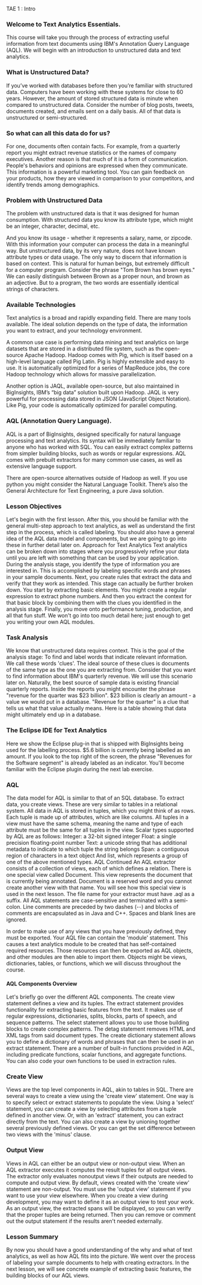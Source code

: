 TAE 1 : Intro
### Welcome to Text Analytics Essentials.
This course will take you through the process of extracting useful information from text
documents using IBM's Annotation Query Language (AQL).
We will begin with an introduction to unstructured data and text analytics.

### What is Unstructured Data?
If you’ve worked with databases before then you’re familiar with structured data. Computers
have been working with these systems for close to 60 years. However, the amount of stored
structured data is minute when compared to unstructured data. Consider the number of blog
posts, tweets, documents created, and emails sent on a daily basis. All of that data is
unstructured or semi-structured.

### So what can all this data do for us?
For one, documents often contain facts. For example, from a quarterly report you might
extract revenue statistics or the names of company executives. Another reason is that much of
it is a form of communication. People's behaviors and opinions are expressed when they
communicate. This information is a powerful marketing tool. You can gain feedback on your
products, how they are viewed in comparison to your competitors, and identify trends among
demographics.
### Problem with Unstructured Data
The problem with unstructured data is that it was designed for human consumption.
With structured data you know its attribute type, which might be an integer, character,
decimal, etc.

And you know its usage - whether it represents a salary, name, or zipcode.
With this information your computer can process the data in a meaningful way.
But unstructured data, by its very nature, does not have known attribute types or data usage.
The only way to discern that information is based on context. This is natural for human beings,
but extremely difficult for a computer program.
Consider the phrase "Tom Brown has brown eyes."
We can easily distinguish between Brown as a proper noun, and brown as an adjective.
But to a program, the two words are essentially identical strings of characters.
### Available Technologies
Text analytics is a broad and rapidly expanding field. There are many tools available.
The ideal solution depends on the type of data, the information you want to extract, and your
technology environment.

A common use case is performing data mining and text analytics on large datasets that are
stored in a distributed file system, such as the open-source Apache Hadoop. Hadoop comes
with Pig, which is itself based on a high-level language called Pig Latin. Pig is highly extensible
and easy to use. It is automatically optimized for a series of MapReduce jobs, the core Hadoop
technology which allows for massive parallelization.

Another option is JAQL, available open-source, but also maintained in BigInsights, IBM’s “big
data” solution built upon Hadoop.
JAQL is very powerful for processing data stored in JSON (JavaScript Object Notation).
Like Pig, your code is automatically optimized for parallel computing.

### AQL (Annotation Query Language).
AQL is a part of BigInsights, designed specifically for natural language processing and text
analytics. Its syntax will be immediately familiar to anyone who has worked with SQL. You can
easily extract complex patterns from simpler building blocks, such as words or regular
expressions. AQL comes with prebuilt extractors for many common use cases, as well as
extensive language support.

There are open-source alternatives outside of Hadoop as well. If you use python you might
consider the Natural Language Toolkit. There’s also the General Architecture for Text
Engineering, a pure Java solution.
### Lesson Objectives
Let's begin with the first lesson.
After this, you should be familiar with the general multi-step approach to text analytics, as
well as understand the first step in the process, which is called labeling.
You should also have a general idea of the AQL data model and components, but we are going
to go into these in further detail later on.
Approach for Text Analytics
Text analytics can be broken down into stages where you progressively refine your data until
you are left with something that can be used by your application.
During the analysis stage, you identify the type of information you are interested in. This is
accomplished by labeling specific words and phrases in your sample documents.
Next, you create rules that extract the data and verify that they work as intended. This stage
can actually be further broken down. You start by extracting basic elements. You might create
a regular expression to extract phone numbers. And then you extract the context for that
basic block by combining them with the clues you identified in the analysis stage.
Finally, you move onto performance tuning, production, and all that fun stuff. We won't go
into too much detail here; just enough to get you writing your own AQL modules.
### Task Analysis
We know that unstructured data requires context. This is the goal of the analysis stage:
To find and label words that indicate relevant information. We call these words 'clues'.
The ideal source of these clues is documents of the same type as the one you are extracting
from.
Consider that you want to find information about IBM's quarterly revenue. We will use this
scenario later on. Naturally, the best source of sample data is existing financial quarterly
reports. Inside the reports you might encounter the phrase "revenue for the quarter was $23
billion". $23 billion is clearly an amount - a value we would put in a database. "Revenue for the
quarter" is a clue that tells us what that value actually means. Here is a table showing that
data might ultimately end up in a database.
### The Eclipse IDE for Text Analytics
Here we show the Eclipse plug-in that is shipped with BigInsights being used for the labelling
process.
$5.6 billion is currently being labelled as an amount.
If you look to the top right of the screen, the phrase "Revenues for the Software segment" is
already labeled as an indicator.
You'll become familiar with the Eclipse plugin during the next lab exercise.

### AQL
The data model for AQL is similar to that of an SQL database. To extract data, you create
views. These are very similar to tables in a relational system. All data in AQL is stored in tuples,
which you might think of as rows. Each tuple is made up of attributes, which are like columns.
All tuples in a view must have the same schema, meaning the name and type of each attribute
must be the same for all tuples in the view. Scalar types supported by AQL are as follows:
Integer: a 32-bit signed integer
Float: a single precision floating-point number
Text: a unicode string that has additional metadata to indicate to which tuple the string
belongs
Span: a contiguous region of characters in a text object
And list, which represents a group of one of the above mentioned types.
AQL Continued
An AQL extractor consists of a collection of views, each of which defines a relation.
There is one special view called Document. This view represents the document that is
currently being annotated. Document is a reserved word and you cannot create another view
with that name. You will see how this special view is used in the next lesson. The file name for
your extractor must have .aql as a suffix. All AQL statements are case-sensitive and terminated
with a semi-colon. Line comments are preceded by two dashes (--) and blocks of comments
are encapsulated as in Java and C++. Spaces and blank lines are ignored.

In order to make use of any views that you have previously defined, they must be exported.
Your AQL file can contain the 'module' statement. This causes a text analytics module to be
created that has self-contained required resources. Those resources can then be exported as
AQL objects, and other modules are then able to import them. Objects might be views,
dictionaries, tables, or functions, which we will discuss throughout the course.
#### AQL Components Overview
Let's briefly go over the different AQL components.
The create view statement defines a view and its tuples.
The extract statement provides functionality for extracting basic features from the text.
It makes use of regular expressions, dictionaries, splits, blocks, parts of speech, and sequence
patterns.
The select statement allows you to use those building blocks to create complex patterns.
The detag statement removes HTML and XML tags from said document types.
The create dictionary statement allows you to define a dictionary of words and phrases that
can then be used in an extract statement.
There are a number of built-in functions provided in AQL, including predicate functions, scalar
functions, and aggregate functions. You can also code your own functions to be used in
extraction rules.
### Create View
Views are the top level components in AQL, akin to tables in SQL. There are several ways to
create a view using the 'create view' statement. One way is to specify select or extract
statements to populate the view. Using a 'select' statement, you can create a view by selecting
attributes from a tuple defined in another view. Or, with an 'extract' statement, you can
extract directly from the text. You can also create a view by unioning together several
previously defined views. Or you can get the set difference between two views with the
'minus' clause.
### Output View
Views in AQL can either be an output view or non-output view. When an AQL extractor
executes it computes the result tuples for all output views. The extractor only evaluates nonoutput
views if their outputs are needed to compute and output view. By default, views
created with the 'create view' statement are non-output. You must use the 'output view'
statement if you want to use your view elsewhere. When you create a view during
development, you may want to define it as an output view to test your work. As an output
view, the extracted spans will be displayed, so you can verify that the proper tuples are being
returned. Then you can remove or comment out the output statement if the results aren't
needed externally.
### Lesson Summary
By now you should have a good understanding of the why and what of text analytics, as well
as how AQL fits into the picture. We went over the process of labeling your sample documents
to help with creating extractors. In the next lesson, we will see concrete example of extracting
basic features, the building blocks of our AQL views.
